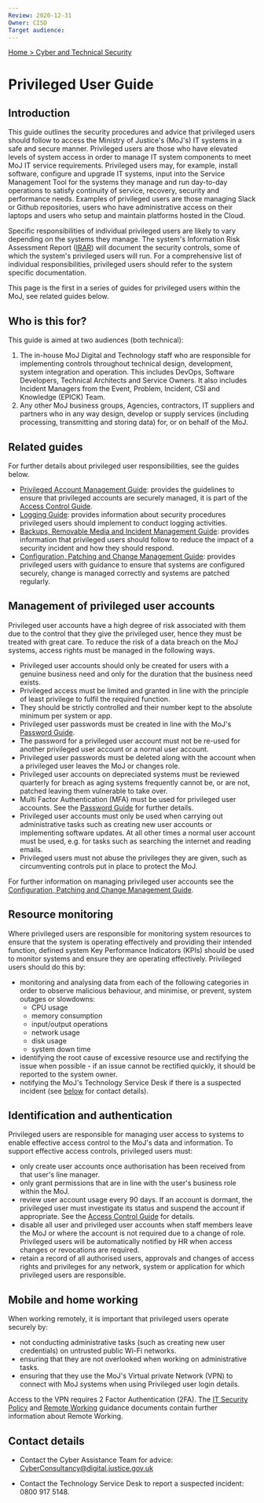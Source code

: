 ```yaml
---
Review: 2020-12-31
Owner: CISO
Target audience:
---
```


[Home > Cyber and Technical Security](home-security-policies-guides.md)

# Privileged User Guide

## Introduction

This guide outlines the security procedures and advice that privileged users should follow to access the Ministry of Justice's (MoJ's) IT systems in a safe and secure manner. Privileged users are those who have elevated levels of system access in order to manage IT system components to meet MoJ IT service requirements. Privileged users may, for example, install software, configure and upgrade IT systems, input into the Service Management Tool for the systems they manage and run day-to-day operations to satisfy continuity of service, recovery, security and performance needs.  Examples of privileged users are those managing Slack or Github repositories, users who have administrative access on their laptops and users who setup and maintain platforms hosted in the Cloud.

Specific responsibilities of individual privileged users are likely to vary depending on the systems they manage. The system's Information Risk Assessment Report ([IRAR](https://docs.google.com/document/d/1MeJJtfHpwR1XM_okk3Pi4gW0bpcnLDdt5OXwddB7-Bk/edit?ts=5e25c004)) will document the security controls, some of which the system's privileged users will run. For a comprehensive list of individual responsibilities, privileged users should refer to the system specific documentation.

This page is the first in a series of guides for privileged users within the MoJ, see related guides below.

## Who is this for?

This guide is aimed at two audiences (both technical):

1. The in-house MoJ Digital and Technology staff who are responsible for implementing controls throughout technical design, development, system integration and operation. This includes DevOps, Software Developers, Technical Architects and Service Owners. It also includes Incident Managers from the Event, Problem, Incident, CSI and Knowledge (EPICK) Team.
2. Any other MoJ business groups, Agencies, contractors, IT suppliers and partners who in any way design, develop or supply services (including processing, transmitting and storing data) for, or on behalf of the MoJ.

## Related guides

For further details about privileged user responsibilities, see the guides below.

- [Privileged Account Management Guide](privileged-account-management-guide.md): provides the guidelines to ensure that privileged accounts are securely managed, it is part of the [Access Control Guide](../access-control-guide/).
- [Logging Guide](privileged-user-logging-and-protective-monitoring-guide.md): provides information about security procedures privileged users should implement to conduct logging activities.
- [Backups, Removable Media and Incident Management Guide](privileged-user-backups-removable-media-and-incident-management-guide.md): provides information that privileged users should follow to reduce the impact of a security incident and how they should respond.
- [Configuration, Patching and Change Management Guide](privileged-user-configuration-patching-and-change-management-guide.md): provides privileged users with guidance to ensure that systems are configured securely, change is managed correctly and systems are patched regularly.

## Management of privileged user accounts

Privileged user accounts have a high degree of risk associated with them due to the control that they give the privileged user, hence they must be treated with great care. To reduce the risk of a data breach on the MoJ systems, access rights must be managed in the following ways.

- Privileged user accounts should only be created for users with a genuine business need and only for the duration that the business need exists.
- Privileged access must be limited and granted in line with the principle of least privilege to fulfil the required function.
- They should be strictly controlled and their number kept to the absolute minimum per system or app.
- Privileged user passwords must be created in line with the MoJ's [Password Guide](password-creation-and-authentication-guide.md).
- The password for a privileged user account must not be re-used for another privileged user account or a normal user account.
- Privileged user passwords must be deleted along with the account when a privileged user leaves the MoJ or changes role.
- Privileged user accounts on depreciated systems must be reviewed quarterly for breach as aging systems frequently cannot be, or are not, patched leaving them vulnerable to take over.
- Multi Factor Authentication (MFA) must be used for privileged user accounts. See the [Password Guide](password-creation-and-authentication-guide.md) for further details.
- Privileged user accounts must only be used when carrying out administrative tasks such as creating new user accounts or implementing software updates. At all other times a normal user account must be used, e.g. for tasks such as searching the internet and reading emails.
- Privileged users must not abuse the privileges they are given, such as circumventing controls put in place to protect the MoJ.

For further information on managing privileged user accounts see the [Configuration, Patching and Change Management Guide](privileged-user-configuration-patching-and-change-management-guide.md).

## Resource monitoring

Where privileged users are responsible for monitoring system resources to ensure that the system is operating effectively and providing their intended function, defined system Key Performance Indicators (KPIs) should be used to monitor systems and ensure they are operating effectively. Privileged users should do this by:

- monitoring and analysing data from each of the following categories in order to observe malicious behaviour, and minimise, or prevent, system outages or slowdowns:
  * CPU usage
  * memory consumption
  * input/output operations
  * network usage
  * disk usage
  * system down time
- identifying the root cause of excessive resource use and rectifying the issue when possible - if an issue cannot be rectified quickly, it should be reported to the system owner.
- notifying the MoJ's Technology Service Desk if there is a suspected incident (see [below](#contact-details) for contact details).

## Identification and authentication

Privileged users are responsible for managing user access to systems to enable effective access control to the MoJ's data and information. To support effective access controls, privileged users must:

- only create user accounts once authorisation has been received from that user's line manager.
- only grant permissions that are in line with the user's business role within the MoJ.
- review user account usage every 90 days. If an account is dormant, the privileged user must investigate its status and suspend the account if appropriate. See the [Access Control Guide](access-control-guide.md) for details.
- disable all user and privileged user accounts when staff members leave the MoJ or where the account is not required due to a change of role. Privileged users will be automatically notified by HR when access changes or revocations are required.
- retain a record of all authorised users, approvals and changes of access rights and privileges for any network, system or application for which privileged users are responsible.

## Mobile and home working

When working remotely, it is important that privileged users operate securely by:

- not conducting administrative tasks (such as creating new user credentials) on untrusted public Wi-Fi networks.
- ensuring that they are not overlooked when working on administrative tasks.
- ensuring that they use the MoJ's Virtual private Network (VPN) to connect with MoJ systems when using Privileged user login details.

Access to the VPN requires 2 Factor Authentication (2FA). The [IT Security Policy](it-security-policy.md) and [Remote Working](remote-working.md) guidance documents contain further information about Remote Working.

## Contact details

 - Contact the Cyber Assistance Team for advice: [CyberConsultancy@digital.justice.gov.uk](mailto:CyberConsultancy@digital.justice.gov.uk)

 - Contact the Technology Service Desk to report a suspected incident: 0800 917 5148.
